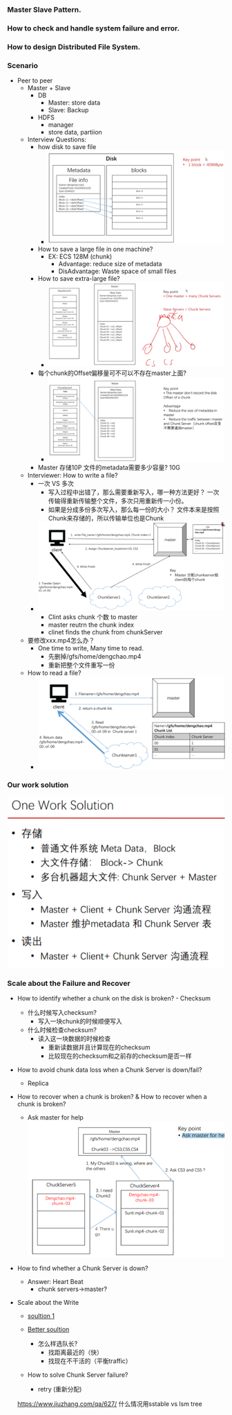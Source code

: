 ### Master Slave Pattern.
### How to check and handle system failure and error.
### How to design Distributed File System.


### Scenario 
- Peer to peer
    - Master + Slave
        - DB
            - Master: store data 
            - Slave: Backup
        - HDFS
            - manager
            - store data, partiion
    - Interview Questions:
        - how disk to save file
            - ![Disk save data](./assets/chap1_28.png)
        - How to save a large file in one machine?
            - EX: ECS 128M (chunk)
                - Advantage: reduce size of metadata
                - DisAdvantage: Waste space of small files
        - How to save extra-large file?
            - ![Scale about the storge](./assets/chap1_29.png)
        - 每个chunk的Offset偏移量可不可以不存在master上面?
            - ![Scale about the storge](./assets/chap1_30.png)
        - Master 存储10P 文件的metadata需要多少容量?
           10G
    - Interviewer: How to write a file?
        - 一次 VS 多次
            - 写入过程中出错了，那么需要重新写入，哪一种方法更好？ 一次传输得重新传输整个文件，多次只用重新传一小份。
            -  如果是分成多份多次写入，那么每一份的大小？ 文件本来是按照Chunk来存储的，所以传输单位也是Chunk
        - ![write a file](./assets/chap1_31.png)
            - Clint asks chunk 个数 to master
            - master reutrn the chunk index
            - clinet finds the chunk from chunkServer
    - 要修改xxx.mp4怎么办？
        - One time to write, Many time to read.
            - 先删掉/gfs/home/dengchao.mp4
            - 重新把整个文件重写一份
    - How to read a file?
        - ![read a file](./assets/chap1_32.png)


### Our work solution
![Our work solution](./assets/chap1_33.png)

### Scale about the Failure and Recover
- How to identify whether a chunk on the disk is broken?
        - Checksum
    - 什么时候写入checksum?
        - 写入一块chunk的时候顺便写入
    - 什么时候检查checksum?
        - 读入这一块数据的时候检查
            - 重新读数据并且计算现在的checksum
            - 比较现在的checksum和之前存的checksum是否一样

- How to avoid chunk data loss when a Chunk Server is down/fail?
    - Replica

- How to recover when a chunk is broken? & How to recover when a chunk is broken?
    - Ask master for help ![Ask master for help](./assets/chap1_34.png)

- How to find whether a Chunk Server is down?
    - Answer: Heart Beat
        - chunk servers->master?

- Scale about the Write
    - [soultion 1](./assets/chap1_35.png)
    - [Better soultion](./assets/chap1_36.png)
        - 怎么样选队长?
            - 找距离最近的（快）
            - 找现在不干活的（平衡traffic）

    - How to solve Chunk Server failure? 
        - retry (重新分配)


    https://www.jiuzhang.com/qa/627/
    什么情况用sstable vs lsm tree